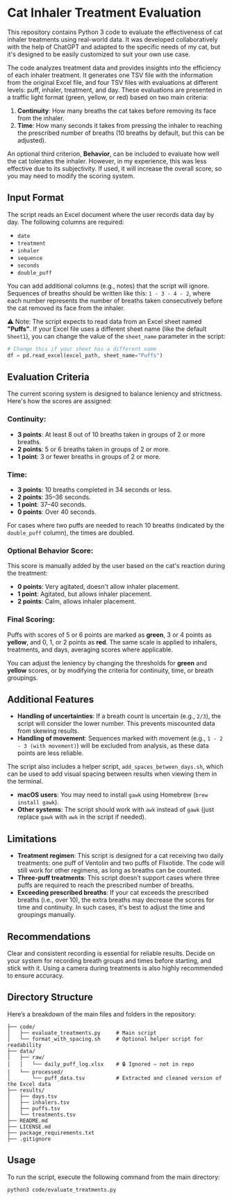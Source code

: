 # Cat Inhaler Treatment Evaluation

This repository contains Python 3 code to evaluate the effectiveness of cat inhaler treatments using real-world data. It was developed collaboratively with the help of ChatGPT and adapted to the specific needs of my cat, but it's designed to be easily customized to suit your own use case.

The code analyzes treatment data and provides insights into the efficiency of each inhaler treatment. It generates one TSV file with the information from the original Excel file, and four TSV files with evaluations at different levels: puff, inhaler, treatment, and day. These evaluations are presented in a traffic light format (green, yellow, or red) based on two main criteria:

1. **Continuity**: How many breaths the cat takes before removing its face from the inhaler.
2. **Time**: How many seconds it takes from pressing the inhaler to reaching the prescribed number of breaths (10 breaths by default, but this can be adjusted).

An optional third criterion, **Behavior**, can be included to evaluate how well the cat tolerates the inhaler. However, in my experience, this was less effective due to its subjectivity. If used, it will increase the overall score, so you may need to modify the scoring system.

## Input Format

The script reads an Excel document where the user records data day by day. The following columns are required:

- `date`
- `treatment`
- `inhaler`
- `sequence`
- `seconds`
- `double_puff`

You can add additional columns (e.g., notes) that the script will ignore. Sequences of breaths should be written like this: `1 - 3 - 4 - 2`, where each number represents the number of breaths taken consecutively before the cat removed its face from the inhaler.

⚠️ Note:
The script expects to read data from an Excel sheet named **"Puffs"**. If your Excel file uses a different sheet name (like the default `Sheet1`), you can change the value of the `sheet_name` parameter in the script:

```python
# Change this if your sheet has a different name
df = pd.read_excel(excel_path, sheet_name="Puffs")
```

## Evaluation Criteria

The current scoring system is designed to balance leniency and strictness. Here's how the scores are assigned:

### Continuity:
- **3 points**: At least 8 out of 10 breaths taken in groups of 2 or more breaths.
- **2 points**: 5 or 6 breaths taken in groups of 2 or more.
- **1 point**: 3 or fewer breaths in groups of 2 or more.

### Time:
- **3 points**: 10 breaths completed in 34 seconds or less.
- **2 points**: 35–36 seconds.
- **1 point**: 37–40 seconds.
- **0 points**: Over 40 seconds.

For cases where two puffs are needed to reach 10 breaths (indicated by the `double_puff` column), the times are doubled.

### Optional Behavior Score:
This score is manually added by the user based on the cat's reaction during the treatment:

- **0 points**: Very agitated, doesn't allow inhaler placement.
- **1 point**: Agitated, but allows inhaler placement.
- **2 points**: Calm, allows inhaler placement.

### Final Scoring:
Puffs with scores of 5 or 6 points are marked as **green**, 3 or 4 points as **yellow**, and 0, 1, or 2 points as **red**. The same scale is applied to inhalers, treatments, and days, averaging scores where applicable.

You can adjust the leniency by changing the thresholds for **green** and **yellow** scores, or by modifying the criteria for continuity, time, or breath groupings.

## Additional Features

- **Handling of uncertainties**: If a breath count is uncertain (e.g., `2/3`), the script will consider the lower number. This prevents miscounted data from skewing results.
- **Handling of movement**: Sequences marked with movement (e.g., `1 - 2 - 3 (with movement)`) will be excluded from analysis, as these data points are less reliable.

The script also includes a helper script, `add_spaces_between_days.sh`, which can be used to add visual spacing between results when viewing them in the terminal. 
- **macOS users**: You may need to install `gawk` using Homebrew (`brew install gawk`).
- **Other systems**: The script should work with `awk` instead of `gawk` (just replace `gawk` with `awk` in the script if needed).

## Limitations

- **Treatment regimen**: This script is designed for a cat receiving two daily treatments: one puff of Ventolin and two puffs of Flixotide. The code will still work for other regimens, as long as breaths can be counted.
- **Three-puff treatments**: This script doesn’t support cases where three puffs are required to reach the prescribed number of breaths.
- **Exceeding prescribed breaths**: If your cat exceeds the prescribed breaths (i.e., over 10), the extra breaths may decrease the scores for time and continuity. In such cases, it's best to adjust the time and groupings manually.

## Recommendations

Clear and consistent recording is essential for reliable results. Decide on your system for recording breath groups and times before starting, and stick with it. Using a camera during treatments is also highly recommended to ensure accuracy.

## Directory Structure

Here’s a breakdown of the main files and folders in the repository:

```treatment_evaluation/
├── code/
│   ├── evaluate_treatments.py     # Main script
│   └── format_with_spacing.sh     # Optional helper script for readability
├── data/
│   ├── raw/
│   │   └── daily_puff_log.xlsx    # 🔒 Ignored — not in repo
│   └── processed/
│       └── puff_data.tsv          # Extracted and cleaned version of the Excel data
├── results/
│   ├── days.tsv
│   ├── inhalers.tsv
│   ├── puffs.tsv
│   └── treatments.tsv
├── README.md
├── LICENSE.md
├── package_requirements.txt
├── .gitignore
```

## Usage

To run the script, execute the following command from the main directory:

```bash
python3 code/evaluate_treatments.py
```
